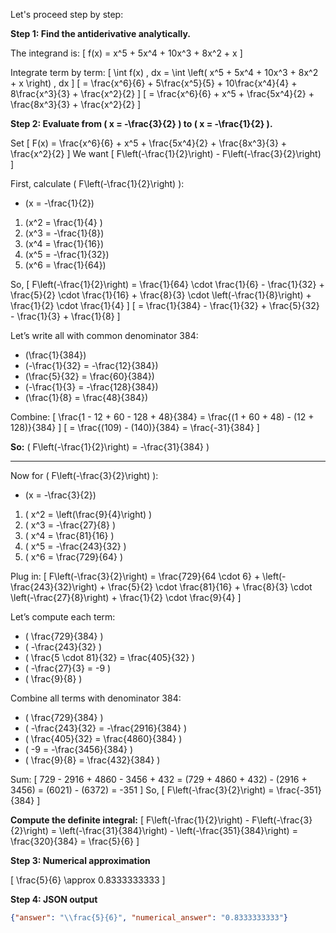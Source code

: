 Let's proceed step by step:

**Step 1: Find the antiderivative analytically.**

The integrand is:
\[
f(x) = x^5 + 5x^4 + 10x^3 + 8x^2 + x
\]

Integrate term by term:
\[
\int f(x) \, dx = \int \left( x^5 + 5x^4 + 10x^3 + 8x^2 + x \right) \, dx
\]
\[
= \frac{x^6}{6} + 5\frac{x^5}{5} + 10\frac{x^4}{4} + 8\frac{x^3}{3} + \frac{x^2}{2}
\]
\[
= \frac{x^6}{6} + x^5 + \frac{5x^4}{2} + \frac{8x^3}{3} + \frac{x^2}{2}
\]

**Step 2: Evaluate from \( x = -\frac{3}{2} \) to \( x = -\frac{1}{2} \).**

Set
\[
F(x) = \frac{x^6}{6} + x^5 + \frac{5x^4}{2} + \frac{8x^3}{3} + \frac{x^2}{2}
\]
We want
\[
F\left(-\frac{1}{2}\right) - F\left(-\frac{3}{2}\right)
\]

First, calculate \( F\left(-\frac{1}{2}\right) \):

- \(x = -\frac{1}{2}\)

1. \(x^2 = \frac{1}{4} \)
2. \(x^3 = -\frac{1}{8}\)
3. \(x^4 = \frac{1}{16}\)
4. \(x^5 = -\frac{1}{32}\)
5. \(x^6 = \frac{1}{64}\)

So,
\[
F\left(-\frac{1}{2}\right) = \frac{1}{64} \cdot \frac{1}{6} - \frac{1}{32} + \frac{5}{2} \cdot \frac{1}{16} + \frac{8}{3} \cdot \left(-\frac{1}{8}\right) + \frac{1}{2} \cdot \frac{1}{4}
\]
\[
= \frac{1}{384} - \frac{1}{32} + \frac{5}{32} - \frac{1}{3} + \frac{1}{8}
\]

Let’s write all with common denominator 384:

- \(\frac{1}{384}\)
- \(-\frac{1}{32} = -\frac{12}{384}\)
- \(\frac{5}{32} = \frac{60}{384}\)
- \(-\frac{1}{3} = -\frac{128}{384}\)
- \(\frac{1}{8} = \frac{48}{384}\)

Combine:
\[
\frac{1 - 12 + 60 - 128 + 48}{384} = \frac{(1 + 60 + 48) - (12 + 128)}{384}
\]
\[
= \frac{(109) - (140)}{384} = \frac{-31}{384}
\]

**So:** \( F\left(-\frac{1}{2}\right) = -\frac{31}{384} \)

---

Now for \( F\left(-\frac{3}{2}\right) \):

- \(x = -\frac{3}{2}\)

1. \( x^2 = \left(\frac{9}{4}\right) \)
2. \( x^3 = -\frac{27}{8} \)
3. \( x^4 = \frac{81}{16} \)
4. \( x^5 = -\frac{243}{32} \)
5. \( x^6 = \frac{729}{64} \)

Plug in:
\[
F\left(-\frac{3}{2}\right) = \frac{729}{64 \cdot 6} + \left(-\frac{243}{32}\right) + \frac{5}{2} \cdot \frac{81}{16} + \frac{8}{3} \cdot \left(-\frac{27}{8}\right) + \frac{1}{2} \cdot \frac{9}{4}
\]

Let’s compute each term:
- \( \frac{729}{384} \)
- \( -\frac{243}{32} \)
- \( \frac{5 \cdot 81}{32} = \frac{405}{32} \)
- \( -\frac{27}{3} = -9 \)
- \( \frac{9}{8} \)

Combine all terms with denominator 384:
- \( \frac{729}{384} \)
- \( -\frac{243}{32} = -\frac{2916}{384} \)
- \( \frac{405}{32} = \frac{4860}{384} \)
- \( -9 = -\frac{3456}{384} \)
- \( \frac{9}{8} = \frac{432}{384} \)

Sum:
\[
729 - 2916 + 4860 - 3456 + 432 = (729 + 4860 + 432) - (2916 + 3456) = (6021) - (6372) = -351
\]
So,
\[
F\left(-\frac{3}{2}\right) = \frac{-351}{384}
\]

**Compute the definite integral:**
\[
F\left(-\frac{1}{2}\right) - F\left(-\frac{3}{2}\right) = \left(-\frac{31}{384}\right) - \left(-\frac{351}{384}\right) = \frac{320}{384} = \frac{5}{6}
\]

**Step 3: Numerical approximation**

\[
\frac{5}{6} \approx 0.8333333333
\]

**Step 4: JSON output**

```json
{"answer": "\\frac{5}{6}", "numerical_answer": "0.8333333333"}
```